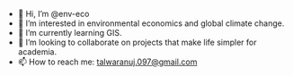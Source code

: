 - 👋 Hi, I’m @env-eco
- 👀 I’m interested in environmental economics and global climate change.
- 🌱 I’m currently learning GIS.
- 💞️ I’m looking to collaborate on projects that make life simpler for academia. 
- 📫 How to reach me: talwaranuj.097@gmail.com

<!---
env-eco/env-eco is a ✨ special ✨ repository because its `README.md` (this file) appears on your GitHub profile.
You can click the Preview link to take a look at your changes.
--->

